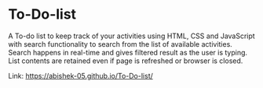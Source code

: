# To-Do-list
A To-do list to keep track of your activities using HTML, CSS and JavaScript with search functionality to search from the list of available activities.<br/>
Search happens in real-time and gives filtered result as the user is typing. List contents are retained even if page is refreshed or browser is closed.<br/>

Link: https://abishek-05.github.io/To-Do-list/
